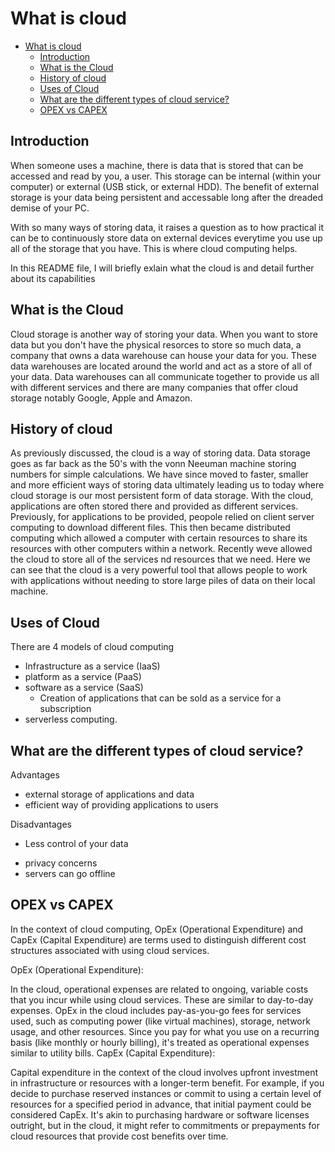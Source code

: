 # What is cloud
- [What is cloud](#what-is-cloud)
  - [Introduction](#introduction)
  - [What is the Cloud](#what-is-the-cloud)
  - [History of cloud](#history-of-cloud)
  - [Uses of Cloud](#uses-of-cloud)
  - [What are the different types of cloud service?](#what-are-the-different-types-of-cloud-service)
  - [OPEX vs CAPEX](#opex-vs-capex)


## Introduction
When someone uses a machine, there is data that is stored that can be accessed and read by you, a user. This storage can be internal (within your computer) or  external (USB stick, or external HDD). The benefit of external storage is your data being persistent and accessable  long after the dreaded demise of your PC.

With so many ways of storing data, it raises a question as to how practical it can be to continuously store data on external devices everytime you use up all of the storage that you have. This is where cloud computing helps.

In this README file, I will briefly exlain what the cloud is and detail further about its capabilities

## What is the Cloud
Cloud storage is another way of storing your data. When you want to store data but you don't have the physical resorces to store so much data, a company that owns a data warehouse can house your data for you. These data warehouses are located around the world and act as a store of all of your data. Data warehouses can all communicate together to provide us all with different services and there are many companies that offer cloud storage notably Google, Apple and Amazon.

## History of cloud
As previously discussed, the cloud is a way of storing data. Data storage goes as far back as the 50's with the vonn Neeuman machine storing numbers for simple calculations. We have since moved to faster, smaller and more efficient ways of storing data ultimately leading us to today where cloud storage is our most persistent form of data storage.
With the cloud, applications are often stored there and provided as different services. Previously, for applications to be provided, peopole relied on client server computing to download different files. This then became distributed computing which allowed a computer with certain resources to share its resources with other computers within a network. Recently weve allowed the cloud to store all of the services nd resources that we need.
Here we can see that the cloud is a very powerful tool that allows people to work with applications without needing to store large piles of data on their local machine.

## Uses of Cloud
There are 4 models of cloud computing
- Infrastructure as a service (IaaS)
- platform as a service (PaaS)
- software as a service (SaaS)
  -  Creation of applications that can be sold as a service for a subscription 
- serverless computing.

## What are the different types of cloud service?

Advantages
- external storage of applications and data
- efficient way of providing applications to users

Disadvantages
- Less control of your data
+ privacy concerns
+ servers can go offline

## OPEX vs CAPEX
In the context of cloud computing, OpEx (Operational Expenditure) and CapEx (Capital Expenditure) are terms used to distinguish different cost structures associated with using cloud services.

OpEx (Operational Expenditure):

In the cloud, operational expenses are related to ongoing, variable costs that you incur while using cloud services. These are similar to day-to-day expenses.
OpEx in the cloud includes pay-as-you-go fees for services used, such as computing power (like virtual machines), storage, network usage, and other resources.
Since you pay for what you use on a recurring basis (like monthly or hourly billing), it's treated as operational expenses similar to utility bills.
CapEx (Capital Expenditure):

Capital expenditure in the context of the cloud involves upfront investment in infrastructure or resources with a longer-term benefit.
For example, if you decide to purchase reserved instances or commit to using a certain level of resources for a specified period in advance, that initial payment could be considered CapEx.
It's akin to purchasing hardware or software licenses outright, but in the cloud, it might refer to commitments or prepayments for cloud resources that provide cost benefits over time.